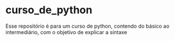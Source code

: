 # curso_de_python
Esse repositório é para um curso de python, contendo do básico ao intermediário, com o objetivo de explicar a sintaxe
